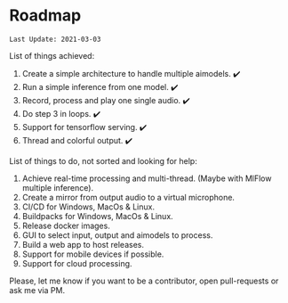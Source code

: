 # Roadmap

```
Last Update: 2021-03-03
```
List of things achieved:
1. Create a simple architecture to handle multiple aimodels. ✔️
2. Run a simple inference from one model. ✔️
3. Record, process and play one single audio. ✔️
4. Do step 3 in loops. ✔️
5. Support for tensorflow serving. ✔️
6. Thread and colorful output. ✔️

List of things to do, not sorted and looking for help:

1. Achieve real-time processing and multi-thread. (Maybe with MlFlow multiple inference).
2. Create a mirror from output audio to a virtual microphone.
3. CI/CD for Windows, MacOs & Linux.
4. Buildpacks for Windows, MacOs & Linux.
5. Release docker images.
6. GUI to select input, output and aimodels to process.
7. Build a web app to host releases.
8. Support for mobile devices if possible.
9. Support for cloud processing.

Please, let me know if you want to be a contributor, open pull-requests or ask me via PM.